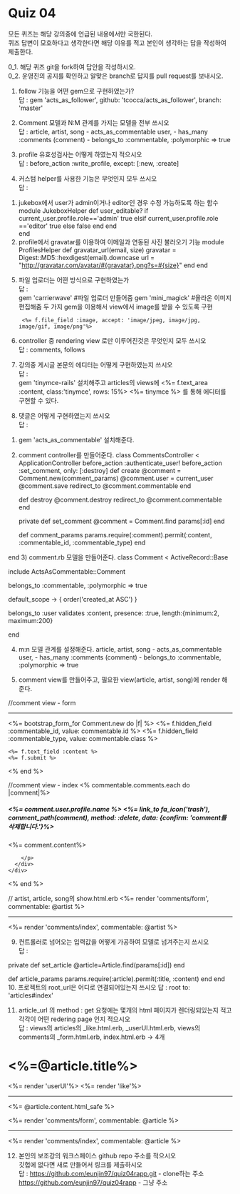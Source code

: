Quiz 04
=

모든 퀴즈는 해당 강의중에 언급된 내용에서만 국한된다.  
퀴즈 답변이 모호하다고 생각한다면 해당 이유를 적고 본인이 생각하는 답을 작성하여 제출한다.  

0_1. 해당 퀴즈 git을 fork하여 답안을 작성하시오.  
0_2. 운영진의 공지를 확인하고 알맞은 branch로 답지를 pull request를 보내시오.  
1. follow 기능을 어떤 gem으로 구현하였는가?  
    답 :   gem 'acts_as_follower', github: 'tcocca/acts_as_follower', branch: 'master'

2. Comment 모델과 N:M 관계를 가지는 모델을 전부 쓰시오  
    답 :      article, artist, song -  acts_as_commentable
            user, -  has_many :comments
        (comment) - belongs_to :commentable, :polymorphic => true

3. profile 유효성검사는 어떻게 하였는지 적으시오  
    답 :       before_action :write_profile, except: [:new, :create]

4. 커스텀 helper를 사용한 기능은 무엇인지 모두 쓰시오  
    답 :   
1) jukebox에서 user가 admin이거나 editor인 경우 수정 가능하도록 하는 함수
 module JukeboxHelper
    def user_editable?
        if current_user.profile.role=='admin'
            true
        elsif current_user.profile.role =='editor'
            true
        else
            false
        end
    end        
end
2) profile에서 gravatar를 이용하여 이메일과 연동된 사진 불러오기 기능
module ProfilesHelper
  def gravatar_url(email, size)
    gravatar = Digest::MD5::hexdigest(email).downcase
    url = "http://gravatar.com/avatar/#{gravatar}.png?s=#{size}"
  end
end

5. 파일 업로더는 어떤 방식으로 구현하였는가  
    답 :   
gem 'carrierwave'
#파일 업로더 만들어줌
gem 'mini_magick'
#올라온 이미지 편집해줌
두 가지 gem을 이용해서 view에서 image를 받을 수 있도록 구현

        <%= f.file_field :image, accept: 'image/jpeg, image/jpg, image/gif, image/png'%>
 <script>
    $('#artist_image').on('change',function(){
        var fileName = $(this).val().replace(/^.*[\\\/]/, '');
        $(this).next('.custom-file-label').html(fileName);
    })
 </script>
6. controller 중 rendering view 로만 이루어진것은 무엇인지 모두 쓰시오   
    답 :   comments, follows

7. 강의중 게시글 본문의 에디터는 어떻게 구현하였는지 쓰시오  
    답 :   
gem 'tinymce-rails' 설치해주고
articles의 views에
<%= f.text_area :content, class:'tinymce', rows: 15%>
        <%= tinymce %> 를 통해 에디터를 구현할 수 있다.


8. 댓글은 어떻게 구현하였는지 쓰시오   
    답 : 
1) gem 'acts_as_commentable' 설치해준다.
2) comment controller를 만들어준다.
class CommentsController < ApplicationController
    before_action :authenticate_user!
    before_action :set_comment, only: [:destroy]
    def create
        @comment = Comment.new(comment_params)
        @comment.user = current_user
        @comment.save
        redirect_to @comment.commentable
    end
    
    def destroy
        @comment.destroy
        redirect_to @comment.commentable
    end
    
    private
    def set_comment
       @comment = Comment.find params[:id] 
    end
    
    def comment_params
       params.require(:comment).permit(:content, :commentable_id, :commentable_type) 
    end

end
3) comment.rb 모델을 만들어준다. 
class Comment < ActiveRecord::Base

  include ActsAsCommentable::Comment
  
  belongs_to :commentable, :polymorphic => true

  default_scope -> { order('created_at ASC') }

  belongs_to :user
  validates :content, presence: :true, length:{minimum:2, maximum:200}

end

4) m:n 모델 관계를 설정해준다.
article, artist, song -  acts_as_commentable
            user, -  has_many :comments
        (comment) - belongs_to :commentable, :polymorphic => true

5) comment view를 만들어주고, 필요한 view(article, artist, song)에 render 해준다.

//comment view - form
<hr />
<%= bootstrap_form_for Comment.new do |f| %>
    <%= f.hidden_field :commentable_id, value: commentable.id %>
    <%= f.hidden_field :commentable_type, value: commentable.class %>

    <%= f.text_field :content %>
    <%= f.submit %>
<% end %>

//comment view - index
<% commentable.comments.each do |comment|%>
    <div class="card comment-card">
      <h5 class="card-header">
        <%= comment.user.profile.name %>
        <%= link_to fa_icon('trash'), comment_path(comment), method: :delete, data: {confirm: 'comment를 삭제합니다.'}%>
        </h5>
      <div class="card-body">
        <p class="card-text">
            <%= comment.content%>
        
        </p>
      </div>
    </div>
<% end %>

// artist, article, song의 show.html.erb
<%= render 'comments/form', commentable: @artist %>
<hr />
<%= render 'comments/index', commentable: @artist %>



9. 컨트롤러로 넘어오는 입력값을 어떻게 가공하여 모델로 넘겨주는지 쓰시오  
    답 :  

private
  def set_article
    @article=Article.find(params[:id])
  end
  
  def article_params
    params.require(:article).permit(:title, :content)
  end
 end
10. 프로젝트의 root_url은 어디로 연결되어있는지 쓰시오
    답 : 
  root to: 'articles#index'

11. article_url 의 method : get 요청에는 몇개의 html 페이지가 렌더링되있는지 적고 각각이 어떤 redering page 인지 적으시오  
    답 : views의 articles의  _like.html.erb, _userUI.html.erb, 
views의 comments의 _form.html.erb, index.html.erb
-> 4개

<h1><%=@article.title%></h1>
<%= render 'userUI'%>
<%= render 'like'%>
<hr />
<p> <%= @article.content.html_safe %></p>
<%= render 'comments/form', commentable: @article %>
<hr />
<%= render 'comments/index', commentable: @article %>

12. 본인의 보조강의 워크스페이스 github repo 주소를 적으시오  
깃헙에 없다면 새로 만들어서 링크를 제출하시오   
    답 : https://github.com/eunjin97/quiz04rapp.git - clone하는 주소
https://github.com/eunjin97/quiz04rapp - 그냥 주소